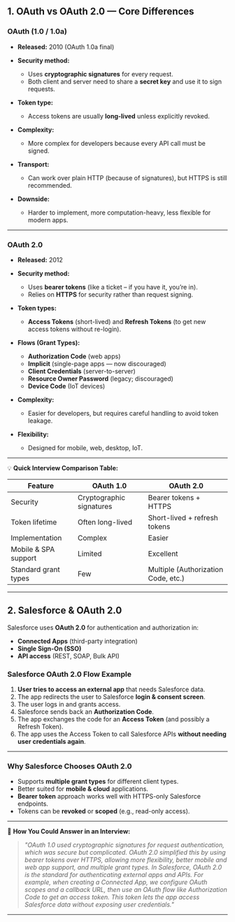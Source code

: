 ## **1. OAuth vs OAuth 2.0 — Core Differences**

### **OAuth (1.0 / 1.0a)**

* **Released:** 2010 (OAuth 1.0a final)
* **Security method:**

  * Uses **cryptographic signatures** for every request.
  * Both client and server need to share a **secret key** and use it to sign requests.
* **Token type:**

  * Access tokens are usually **long-lived** unless explicitly revoked.
* **Complexity:**

  * More complex for developers because every API call must be signed.
* **Transport:**

  * Can work over plain HTTP (because of signatures), but HTTPS is still recommended.
* **Downside:**

  * Harder to implement, more computation-heavy, less flexible for modern apps.

---

### **OAuth 2.0**

* **Released:** 2012
* **Security method:**

  * Uses **bearer tokens** (like a ticket – if you have it, you’re in).
  * Relies on **HTTPS** for security rather than request signing.
* **Token types:**

  * **Access Tokens** (short-lived) and **Refresh Tokens** (to get new access tokens without re-login).
* **Flows (Grant Types):**

  * **Authorization Code** (web apps)
  * **Implicit** (single-page apps — now discouraged)
  * **Client Credentials** (server-to-server)
  * **Resource Owner Password** (legacy; discouraged)
  * **Device Code** (IoT devices)
* **Complexity:**

  * Easier for developers, but requires careful handling to avoid token leakage.
* **Flexibility:**

  * Designed for mobile, web, desktop, IoT.

---

💡 **Quick Interview Comparison Table:**

| Feature              | OAuth 1.0                | OAuth 2.0                           |
| -------------------- | ------------------------ | ----------------------------------- |
| Security             | Cryptographic signatures | Bearer tokens + HTTPS               |
| Token lifetime       | Often long-lived         | Short-lived + refresh tokens        |
| Implementation       | Complex                  | Easier                              |
| Mobile & SPA support | Limited                  | Excellent                           |
| Standard grant types | Few                      | Multiple (Authorization Code, etc.) |

---

## **2. Salesforce & OAuth 2.0**

Salesforce uses **OAuth 2.0** for authentication and authorization in:

* **Connected Apps** (third-party integration)
* **Single Sign-On (SSO)**
* **API access** (REST, SOAP, Bulk API)

### **Salesforce OAuth 2.0 Flow Example**

1. **User tries to access an external app** that needs Salesforce data.
2. The app redirects the user to Salesforce **login & consent screen**.
3. The user logs in and grants access.
4. Salesforce sends back an **Authorization Code**.
5. The app exchanges the code for an **Access Token** (and possibly a Refresh Token).
6. The app uses the Access Token to call Salesforce APIs **without needing user credentials again**.

---

### **Why Salesforce Chooses OAuth 2.0**

* Supports **multiple grant types** for different client types.
* Better suited for **mobile & cloud** applications.
* **Bearer token** approach works well with HTTPS-only Salesforce endpoints.
* Tokens can be **revoked** or **scoped** (e.g., read-only access).

---

💬 **How You Could Answer in an Interview:**

> *"OAuth 1.0 used cryptographic signatures for request authentication, which was secure but complicated. OAuth 2.0 simplified this by using bearer tokens over HTTPS, allowing more flexibility, better mobile and web app support, and multiple grant types.
> In Salesforce, OAuth 2.0 is the standard for authenticating external apps and APIs. For example, when creating a Connected App, we configure OAuth scopes and a callback URL, then use an OAuth flow like Authorization Code to get an access token. This token lets the app access Salesforce data without exposing user credentials."*
---
